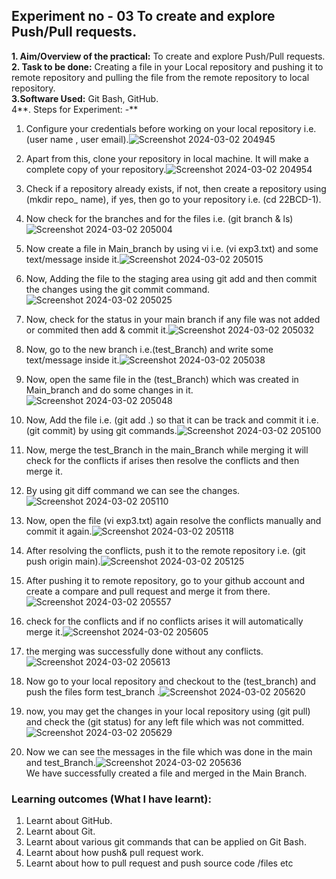 ## Experiment no - 03 To create and explore Push/Pull requests.  
**1. Aim/Overview of the practical:** To create and explore Push/Pull requests.  
**2. Task to be done:** Creating a file in your Local repository and pushing it to remote repository and pulling the file from the remote repository to local repository.  
**3.Software Used:** Git Bash, GitHub.  
4**. Steps for Experiment: -**    
1) Configure your credentials before working on your local repository i.e.(user name , user email).![Screenshot 2024-03-02 204945](https://github.com/adarshkrsingh07/Pract_Sem04/assets/123314058/52a22b88-94e4-473f-b817-251cd932e8ac)
  
2) Apart from this, clone your repository in local machine. It will make a complete copy of your repository.![Screenshot 2024-03-02 204954](https://github.com/adarshkrsingh07/Pract_Sem04/assets/123314058/17f035da-261a-415f-889d-a8323aa66f5e)

3) Check if a repository already exists, if not, then create a repository using (mkdir repo_
name), if yes, then go to your repository i.e. (cd 22BCD-1).
4) Now check for the branches and for the files i.e. (git branch & ls)![Screenshot 2024-03-02 205004](https://github.com/adarshkrsingh07/Pract_Sem04/assets/123314058/4b80b371-feb5-47fd-8a4b-9196f1ddb638)

5) Now create a file in Main_branch by using vi i.e. (vi exp3.txt) and some text/message
inside it.![Screenshot 2024-03-02 205015](https://github.com/adarshkrsingh07/Pract_Sem04/assets/123314058/cd0d4403-7962-40ee-9978-48cc2c26a831)

6) Now, Adding the file to the staging area using git add and then commit the changes
using the git commit command.![Screenshot 2024-03-02 205025](https://github.com/adarshkrsingh07/Pract_Sem04/assets/123314058/69b671a7-c0d9-4d48-a552-6ac6da029ebe)

7) Now, check for the status in your main branch if any file was not added or commited
then add & commit it.![Screenshot 2024-03-02 205032](https://github.com/adarshkrsingh07/Pract_Sem04/assets/123314058/9cb1a8f6-4f44-43b3-95e2-4ee86f24b51a)

8) Now, go to the new branch i.e.(test_Branch) and write some text/message inside it.![Screenshot 2024-03-02 205038](https://github.com/adarshkrsingh07/Pract_Sem04/assets/123314058/9f7e6844-8239-42ac-a0a8-210c0216563a)

9) Now, open the same file in the (test_Branch) which was created in Main_branch and
do some changes in it.![Screenshot 2024-03-02 205048](https://github.com/adarshkrsingh07/Pract_Sem04/assets/123314058/d30a2c6c-f73e-4041-a77f-cfcc1915e75e)

 10) Now, Add the file i.e. (git add .) so that it can be track and commit it i.e. (git commit)
by using git commands.![Screenshot 2024-03-02 205100](https://github.com/adarshkrsingh07/Pract_Sem04/assets/123314058/1dbb3b7b-b729-4095-9f18-93d59b9414fe)

11) Now, merge the test_Branch in the main_Branch while merging it will check for the
conflicts if arises then resolve the conflicts and then merge it.
12) By using git diff command we can see the changes.![Screenshot 2024-03-02 205110](https://github.com/adarshkrsingh07/Pract_Sem04/assets/123314058/488ffb06-b089-4da6-9478-8f9684bf041c)

13) Now, open the file (vi exp3.txt) again resolve the conflicts manually and commit it
again.![Screenshot 2024-03-02 205118](https://github.com/adarshkrsingh07/Pract_Sem04/assets/123314058/071e3d47-990e-4197-8f7c-64fd4ae050f3)

13) After resolving the conflicts, push it to the remote repository i.e. (git push origin main).![Screenshot 2024-03-02 205125](https://github.com/adarshkrsingh07/Pract_Sem04/assets/123314058/c01be93a-b57a-4467-959a-d5d5002595a8)

14) After pushing it to remote repository, go to your github account and create a compare and
pull request and merge it from there.![Screenshot 2024-03-02 205557](https://github.com/adarshkrsingh07/Pract_Sem04/assets/123314058/28cfc27b-9be2-4bf4-9869-0a6ab5d9f76d)

15) check for the conflicts and if no conflicts arises it will automatically merge it.![Screenshot 2024-03-02 205605](https://github.com/adarshkrsingh07/Pract_Sem04/assets/123314058/d5a17ad3-0524-4e50-85b6-8026b48ce3b9)

16) the merging was successfully done without any conflicts.![Screenshot 2024-03-02 205613](https://github.com/adarshkrsingh07/Pract_Sem04/assets/123314058/4759bfc1-f70b-4bbf-afe4-8703269a2c98)

17) Now go to your local repository and checkout to the (test_branch) and push the files
form test_branch .![Screenshot 2024-03-02 205620](https://github.com/adarshkrsingh07/Pract_Sem04/assets/123314058/749c8eea-57fb-4938-a23a-ab89daad3ce2)

18) now, you may get the changes in your local repository using (git pull) and check the (git
status) for any left file which was not committed.![Screenshot 2024-03-02 205629](https://github.com/adarshkrsingh07/Pract_Sem04/assets/123314058/818ba258-7d34-42ca-b171-84c4b8bbf273)

19) Now we can see the messages in the file which was done in the main and
test_Branch.![Screenshot 2024-03-02 205636](https://github.com/adarshkrsingh07/Pract_Sem04/assets/123314058/559fedc2-69a7-44a6-8d97-713532b961fb)  
We have successfully created a file and merged in the Main Branch.
### **Learning outcomes (What I have learnt):**
1. Learnt about GitHub.
2. Learnt about Git.
3. Learnt about various git commands that can be applied on Git Bash.
4. Learnt about how push& pull request work.
5. Learnt about how to pull request and push source code /files etc

